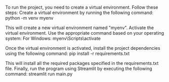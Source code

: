
To run the project, you need to create a virtual environment. Follow these steps:
Create a virtual environment by running the following command:
python -m venv myenv

This will create a new virtual environment named "myenv".
Activate the virtual environment. Use the appropriate command based on your operating system:
For Windows:
myenv\Scripts\activate

Once the virtual environment is activated, install the project dependencies using the following command:
pip install -r requirements.txt

This will install all the required packages specified in the requirements.txt file.
Finally, run the program using Streamlit by executing the following command:
streamlit run main.py

